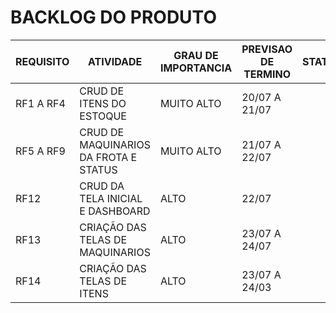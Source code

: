 # BACKLOG DO PRODUTO

|REQUISITO|ATIVIDADE|GRAU DE IMPORTANCIA|PREVISAO DE TERMINO|STATUS|
|---------|---------|-----------|------------------|---------|
|RF1 A RF4|CRUD DE ITENS DO ESTOQUE |MUITO ALTO|20/07 A 21/07|
|RF5 A RF9|CRUD DE MAQUINARIOS DA FROTA E STATUS|MUITO ALTO|21/07 A 22/07|
|RF12|CRUD DA TELA INICIAL E DASHBOARD |ALTO|22/07|
|RF13|CRIAÇÃO DAS TELAS DE MAQUINARIOS|ALTO|23/07 A 24/07|
|RF14|CRIAÇÃO DAS TELAS DE ITENS|ALTO|23/07 A 24/03|
